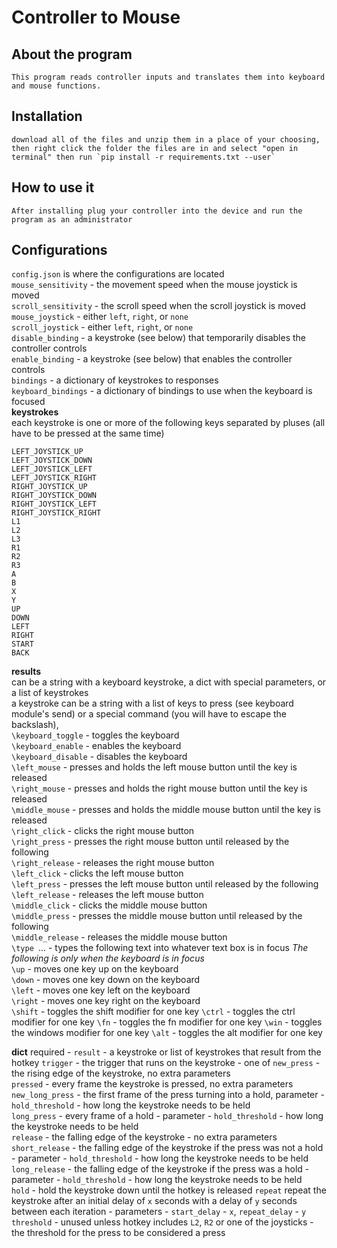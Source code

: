 # Controller to Mouse
## About the program

    This program reads controller inputs and translates them into keyboard and mouse functions.

## Installation
    download all of the files and unzip them in a place of your choosing, then right click the folder the files are in and select "open in terminal" then run `pip install -r requirements.txt --user`

## How to use it
    After installing plug your controller into the device and run the program as an administrator 
    
## Configurations
`config.json` is where the configurations are located  
`mouse_sensitivity` - the movement speed when the mouse joystick is moved  
`scroll_sensitivity` - the scroll speed when the scroll joystick is moved  
`mouse_joystick` - either `left`, `right`, or `none`  
`scroll_joystick` - either `left`, `right`, or `none`  
`disable_binding` - a keystroke (see below) that temporarily disables the controller controls   
`enable_binding` - a keystroke (see below) that enables the controller controls  
`bindings` - a dictionary of keystrokes to responses  
`keyboard_bindings` - a dictionary of bindings to use when the keyboard is focused  
**keystrokes**  
each keystroke is one or more of the following keys separated by pluses (all have to be pressed at the same time)  
```
LEFT_JOYSTICK_UP
LEFT_JOYSTICK_DOWN
LEFT_JOYSTICK_LEFT
LEFT_JOYSTICK_RIGHT
RIGHT_JOYSTICK_UP
RIGHT_JOYSTICK_DOWN
RIGHT_JOYSTICK_LEFT
RIGHT_JOYSTICK_RIGHT
L1
L2
L3
R1
R2
R3
A
B
X
Y
UP
DOWN
LEFT
RIGHT
START
BACK
```

**results**  
can be a string with a keyboard keystroke, a dict with special parameters, or a list of keystrokes  
a keystroke can be a string with a list of keys to press (see keyboard module's send) or a special command (you will have to escape the backslash),  
`\keyboard_toggle` - toggles the keyboard  
`\keyboard_enable` - enables the keyboard  
`\keyboard_disable` - disables the keyboard  
`\left_mouse` - presses and holds the left mouse button until the key is released  
`\right_mouse` - presses and holds the right mouse button until the key is released  
`\middle_mouse` - presses and holds the middle mouse button until the key is released  
`\right_click` - clicks the right mouse button  
`\right_press` - presses the right mouse button until released by the following  
`\right_release` - releases the right mouse button  
`\left_click` - clicks the left mouse button  
`\left_press` - presses the left mouse button until released by the following  
`\left_release` - releases the left mouse button  
`\middle_click` - clicks the middle mouse button  
`\middle_press` - presses the middle mouse button until released by the following  
`\middle_release` - releases the middle mouse button  
`\type `... - types the following text into whatever text box is in focus
*The following is only when the keyboard is in focus*  
`\up` - moves one key up on the keyboard  
`\down` - moves one key down on the keyboard  
`\left` - moves one key left on the keyboard  
`\right` - moves one key right on the keyboard  
`\shift` - toggles the shift modifier for one key
`\ctrl` - toggles the ctrl modifier for one key
`\fn` - toggles the fn modifier for one key
`\win` - toggles the windows modifier for one key
`\alt` - toggles the alt modifier for one key

**dict**
required - `result` - a keystroke or list of keystrokes that result from the hotkey
`trigger` - the trigger that runs on the keystroke - one of 
    `new_press` - the rising edge of the keystroke, no extra parameters  
    `pressed` - every frame the keystroke is pressed, no extra parameters  
    `new_long_press` - the first frame of the press turning into a hold, parameter - `hold_threshold` - how long the keystroke needs to be held  
    `long_press` - every frame of a hold - parameter - `hold_threshold` - how long the keystroke needs to be held  
    `release` - the falling edge of the keystroke - no extra parameters
    `short_release` - the falling edge of the keystroke if the press was not a hold - parameter - `hold_threshold` - how long the keystroke needs to be held  
    `long_release` - the falling edge of the keystroke if the press was a hold - parameter - `hold_threshold` - how long the keystroke needs to be held  
    `hold` - hold the keystroke down until the hotkey is released
    `repeat` repeat the keystroke after an initial delay of `x` seconds with a delay of `y` seconds between each iteration - parameters - `start_delay` - `x`, `repeat_delay` - `y`
`threshold` - unused unless hotkey includes `L2`, `R2` or one of the joysticks - the threshold for the press to be considered a press
